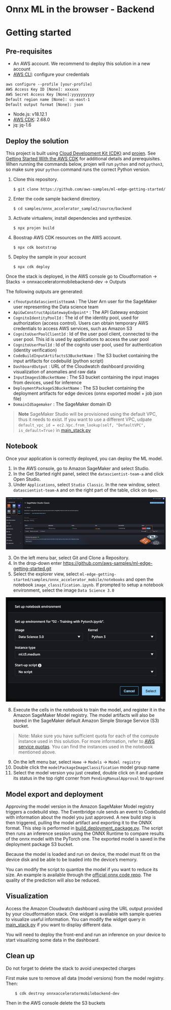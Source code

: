 # Onnx ML in the browser - Backend

# Getting started

## Pre-requisites

- An AWS account. We recommend to deploy this solution in a new account
- [AWS CLI](https://aws.amazon.com/cli/): configure your credentials

```
aws configure --profile [your-profile] 
AWS Access Key ID [None]: xxxxxx
AWS Secret Access Key [None]:yyyyyyyyyy
Default region name [None]: us-east-1 
Default output format [None]: json
```

- Node.js: v18.12.1
- [AWS CDK](https://github.com/aws/aws-cdk/releases/tag/v2.68.0): 2.68.0
- jq: jq-1.6

## Deploy the solution

This project is built using [Cloud Development Kit (CDK)](https://aws.amazon.com/cdk/) and [projen](https://github.com/projen/projen). See [Getting Started With the AWS CDK](https://docs.aws.amazon.com/cdk/v2/guide/getting_started.html) for additional details and prerequisites. When running the commands below, projen will run ```python``` and not ```python3```, so make sure your ```python``` command runs the correct Python version. 

1. Clone this repository.
    ```shell
    $ git clone https://github.com/aws-samples/ml-edge-getting-started/
    ```

2. Enter the code sample backend directory.
    ```shell
    $ cd samples/onnx_accelerator_sample2/source/backend
    ```
 
3. Activate virtualenv, install dependencies and synthesize.
    ```shell
    $ npx projen build
    ```

4. Boostrap AWS CDK resources on the AWS account.
    ```shell
    $ npx cdk bootstrap
    ```

5. Deploy the sample in your account
    ```shell
    $ npx cdk deploy
    ```

Once the stack is deployed, in the AWS console go to Cloudformation -> Stacks -> onnxacceleratormobilebackend-dev -> Outputs

The following outputs are generated:
- ```cfnoutputdatascientistteamA```	: The User Arn user for the SageMaker user representing the Data science team
- ```ApiGwConstructApiGatewayEndpoint*``` : The API Gateway endpoint
- ```CognitoIdentityPoolId``` : The id of the identity pool, used for authorization (access control). Users can obtain temporary AWS credentials to access AWS services, such as Amazon S3
- ```CognitoUserPoolClientId``` : Id of the user pool client, connected to the user pool. This id is used by applications to access the user pool
- ```CognitoUserPoolId``` : Id of the cognito user pool, used for authentication (identity verification)
- ```CodeBuildInputArtifactsS3BucketName```	: The S3 bucket containing the input artifacts for codebuild (python script)	
- ```DashboardOutput```	: URL of the Cloudwatch dashboard providing visualization of anomalies and raw data
- ```InputImagesS3BucketName``` : The S3 bucket containing the input images from devices, used for inference
- ```DeploymentPackageS3BucketName``` : The S3 bucket containing the deployment artifacts for edge devices (onnx exported model + job json file)
- ```DomainIdSagemaker``` : The SageMaker domain ID

> **Note**
> SageMaker Studio will be provisioned using the default VPC, thus it needs to exist. If you want to use a different VPC, udpate ```default_vpc_id = ec2.Vpc.from_lookup(self, "DefaultVPC", is_default=True)``` in [main_stack.py](./onnxacceleratorsampleone/main_stack.py)

## Notebook

Once your application is correctly deployed, you can deploy the ML model.

1. In the AWS console, go to Amazon SageMaker and select Studio. 
2. In the Get Started right panel, select the ```datascientist-team-a``` and click Open Studio.
3. Under ```Applications```, select ```Studio Classic```. In the new window, select ```datascientist-team-A``` and on the right part of the table, click on ```Open```.

![sg_studio_classic.png](../../doc/images/sg_studio_classic.png)

3. On the left menu bar, select Git and Clone a Repository.
4. In the drop-down enter https://github.com/aws-samples/ml-edge-getting-started.git
5. Select the explorer view, select ```ml-edge-getting-started/samples/onnx_accelerator_mobile/notebooks``` and open the notebook ```image_classification.ipynb```. If prompted to setup a notebook environment, select the image ```Data Science 3.0```

![notebook_environment.png](../../doc/images/notebook_environment.png)

8. Execute the cells in the notebook to train the model, and register it in the Amazon SageMaker Model registry. The model artifacts will also be stored in the SageMaker default Amazon Simple Storage Service (S3) bucket.

> Note: Make sure you have sufficient quota for each of the compute instance used in this solution. For more information, refer to [AWS service quotas](https://docs.aws.amazon.com/general/latest/gr/aws_service_limits.html). You can find the instances used in the notebook mentioned above.

9. On the left menu bar, select ```Home``` -> ```Models``` -> ```Model registry```
10. Double click the ```modelPackageImageClassification``` model group name
11. Select the model version you just created, double click on it and update its status in the top right corner from ```PendingManualApproval``` to ```Approved```

## Model export and deployment

Approving the model version in the Amazon SageMaker Model registry triggers a codebuild step. The Eventbridge rule sends an event to Codebuild with information about the model you just approved. A new build step is then triggered, pulling the model artifact and exporting it to the ONNX format. This step is performed in [build_deployment_package.py](./onnxacceleratormobilebackend/codebuild/build_deployment_package.py). The script then runs an inference session using the ONNX Runtime to compare results of the onnx model with the PyTorch one. The exported model is saved in the deployment package S3 bucket.

Because the model is loaded and run on device, the model must fit on the device disk and be able to be loaded into the device’s memory.

You can modify the script to quantize the model if you want to reduce its size. An example is available through the [official onnx code repo](https://github.com/microsoft/onnxruntime-inference-examples/blob/main/quantization/notebooks/imagenet_v2/mobilenet.ipynb). The quality of the prediction will also be reduced.

## Visualization

Access the Amazon Cloudwatch dashboard using the URL output provided by your cloudformation stack. One widget is available with sample queries to visualize useful information. You can modify the widget query in [main_stack.py](./onnxacceleratormobilebackend/main_stack.py) if you want to display different data.

You will need to deploy the front-end and run an inference on your device to start visualizing some data in the dashboard.

## Clean up

Do not forget to delete the stack to avoid unexpected charges

First make sure to remove all data (model versions) from the model registry. Then:

```shell
    $ cdk destroy onnxacceleratormobilebackend-dev
```

Then in the AWS console delete the S3 buckets